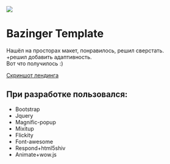 ![](https://cloud.githubusercontent.com/assets/21279688/24831394/674b4278-1ca1-11e7-96e0-ce25c7205f28.jpg)  
# Bazinger Template  

Нашёл на просторах макет, понравилось, решил сверстать.  
+решил добавить адаптивность.  
Вот что получилось :)  

[Скриншот лендинга](https://cloud.githubusercontent.com/assets/21279688/24831478/cd36b558-1ca2-11e7-81d3-eb3a4a65f491.jpg)

## При разработке пользовался:  
* Bootstrap
* Jquery
* Magnific-popup
* Mixitup
* Flickity
* Font-awesome
* Respond+html5shiv
* Animate+wow.js
